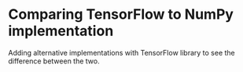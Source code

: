 # Comparing TensorFlow to NumPy implementation
Adding alternative implementations with TensorFlow library to see the difference between the two.
